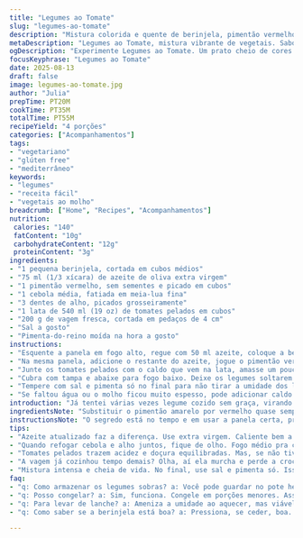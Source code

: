 ```yaml
---
title: "Legumes ao Tomate"
slug: "legumes-ao-tomate"
description: "Mistura colorida e quente de berinjela, pimentão vermelho, cebola, alho, tomates em cubos e vagem. Vegetal, sem glúten, lactose ou ovos. O cozimento vai até os legumes estarem macios, liberando aroma intenso e sabor levemente adocicado. Fácil preparo, toque mediterrâneo e ótimo acompanhamento ou prato leve. A textura é macia porém mantém forma, com molho encorpado. Substituir ingredientes é tranquilo; deixa o prato versátil e sempre convidativo na mesa."
metaDescription: "Legumes ao Tomate, mistura vibrante de vegetais. Sabor intenso e aromático para qualquer refeição."
ogDescription: "Experimente Legumes ao Tomate. Um prato cheio de cores e sabores do Mediterrâneo, perfeito para qualquer refeição."
focusKeyphrase: "Legumes ao Tomate"
date: 2025-08-13
draft: false
image: legumes-ao-tomate.jpg
author: "Julia"
prepTime: PT20M
cookTime: PT35M
totalTime: PT55M
recipeYield: "4 porções"
categories: ["Acompanhamentos"]
tags:
- "vegetariano"
- "glúten free"
- "mediterrâneo"
keywords:
- "legumes"
- "receita fácil"
- "vegetais ao molho"
breadcrumb: ["Home", "Recipes", "Acompanhamentos"]
nutrition: 
 calories: "140"
 fatContent: "10g"
 carbohydrateContent: "12g"
 proteinContent: "3g"
ingredients:
- "1 pequena berinjela, cortada em cubos médios"
- "75 ml (1/3 xícara) de azeite de oliva extra virgem"
- "1 pimentão vermelho, sem sementes e picado em cubos"
- "1 cebola média, fatiada em meia-lua fina"
- "3 dentes de alho, picados grosseiramente"
- "1 lata de 540 ml (19 oz) de tomates pelados em cubos"
- "200 g de vagem fresca, cortada em pedaços de 4 cm"
- "Sal a gosto"
- "Pimenta-do-reino moída na hora a gosto"
instructions:
- "Esquente a panela em fogo alto, regue com 50 ml azeite, coloque a berinjela em cubos. Ouça o chiar forte, observe dourar bem, quase a crosta formando; isso segura a textura e evita berinjela amolecida demais. Tire e escorra sobre papel absorvente. Reserve."
- "Na mesma panela, adicione o restante do azeite, jogue o pimentão vermelho, cebola e alho. Baixe para médio. Mexa para evitar que o alho queime. Sinta o aroma que vai subir, o adocicado da cebola até começarem a amolecer, uns 7 minutos."
- "Junte os tomates pelados com o caldo que vem na lata, amasse um pouco com colher. Volte a berinjela pra panela e adicione as vagens. Mexa rápido para combinar."
- "Cubra com tampa e abaixe para fogo baixo. Deixe os legumes soltarem seus sucos, formar um molho encorpado e eles ficarem macios mas ainda firmes, demora entre 30 e 35 minutos. Mexa de vez em quando para não grudarem e observar o ponto do cozimento pela textura das vagens e berinjela."
- "Tempere com sal e pimenta só no final para não tirar a umidade dos legumes. Se preferir, um toque de pimenta calabresa ou umas folhinhas de manjericão na hora de servir funcionam como um up."
- "Se faltou água ou o molho ficou muito espesso, pode adicionar caldo vegetal ou água quente de pouco em pouco durante o cozimento, para não perder a cremosidade."
introduction: "Já tentei várias vezes legume cozido sem graça, virando sopa blanda e coisa sem gosto. Com essa mistura que inventei baseado em uma receita tradicional francesa, você tem cor, diferentes texturas e aquele cheiro que invade a cozinha e faz a boca salivar. Berinjela bem dourada, vagem ainda crocante, tomate que vira molho vibrante, tudo se junta num prato cheio de personalidade e leveza. Ideal para comer como prato principal leve ou acompanhamento para qualquer carne, peixe ou grão."
ingredientsNote: "Substituir o pimentão amarelo por vermelho quase sempre fica melhor por sabor mais marcante. Em vez de vagem, pode usar abobrinha cortada na mesma medida, que cozinha rápido e traz refrescância. Se não tiver tomates pelados, tomates frescos maduros, picados, funcionam, só requerem mais tempo para virar molho. A receita é fácil de adaptar para o que tiver na geladeira; só cuidado para os legumes não ficarem moles demais. Azeite bom e fresco faz muita diferença no final. Usar alho picado grosso evita que queime e deixe amargor."
instructionsNote: "O segredo está no tempo e em usar a panela certa, preferencialmente uma pesada, que mantém calor constante. Dourar a berinjela antes é fundamental para evitar textura aguada. Se não tiver escumadeira, pode virar a panela levemente para tirar o excesso de azeite. Ao cozinhar pimentão, cebola e alho juntos, mexa com frequência para usar a caramelização a favor do sabor, sem queimar. Mantenha fogo médio para não secar a mistura rapidamente, preferindo uma cocção lenta para apurar o molho. Observar a textura da vagem é a melhor régua para saber o ponto; tem que estar macia, mas ainda com mordida. Sal e pimenta só ao fim para preservar sucos e evitar endurecer os legumes."
tips:
- "Azeite atualizado faz a diferença. Use extra virgem. Caliente bem a panela. Barulhinho da berinjela sendo selada é essencial. Preto, dourado, crocante. Se a berinjela não estiver bem dourada vai resultar em purê amargo."
- "Quando refogar cebola e alho juntos, fique de olho. Fogo médio pra caramelizar. Cuidado com queimaduras. Aromas se destacam. Evite queimar o alho, amargura estraga o prato. Mexe, mexe, mexe até amolecer. Olha a textura da cebola, deve ficar transparente."
- "Tomates pelados trazem acidez e doçura equilibradas. Mas, se não tiver, use frescos. Pode exigir mais tempo para apurar o molho. A textura é crucial. Mexe. Acompanha com a colher. Pronto quando começa a grudar e soltar do fundo."
- "A vagem já cozinhou tempo demais? Olha, aí ela murcha e perde a crocância. Controle o tempo. Mexer bem, não deixar grudando no fundo. Testa a textura. Tem que estar al dente. Se não tiver, usa abobrinha no mesmo tamanho. Refresca e acrescenta novos sabores."
- "Mistura intensa e cheia de vida. No final, use sal e pimenta só. Isso preserva a umidade. Se precisar adicionar água ou caldo vegetal, vai com cuidado. Prefira aos poucos. Assim mantém a cremosidade do molho."
faq:
- "q: Como armazenar os legumes sobras? a: Você pode guardar no pote hermético, na geladeira até 3 dias. A energia do sabor se conserva. Para aquecer, use fogo médio. Mexe um pouco."
- "q: Posso congelar? a: Sim, funciona. Congele em porções menores. Assim fica fácil de usar depois. Funciona bem, mas a textura muda. Pode amolecer um pouco."
- "q: Para levar de lanche? a: Ameniza a umidade ao aquecer, mas viável. Coloca em tortilla ou com arroz. Consistência firme ajuda no transporte. Ótimo para piqueniques."
- "q: Como saber se a berinjela está boa? a: Pressiona, se ceder, boa. Mas, se estiver mole demais ou com manchas, já era. O ideal é firme, mas não dura. Equilíbrio é fundamental."

---
```

